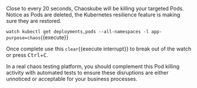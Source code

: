 Close to every 20 seconds, Chaoskube will be killing your targeted Pods. Notice as Pods are deleted, the Kubernetes resilience feature is making sure they are restored.

`watch kubectl get deployments,pods --all-namespaces -l app-purpose=chaos`{{execute}}

Once complete use this `clear`{{execute interrupt}} to break out of the watch or press <kbd>Ctrl</kbd>+<kbd>C</kbd>.

In a real chaos testing platform, you should complement this Pod killing activity with automated tests to ensure these disruptions are either unnoticed or acceptable for your business processes.
